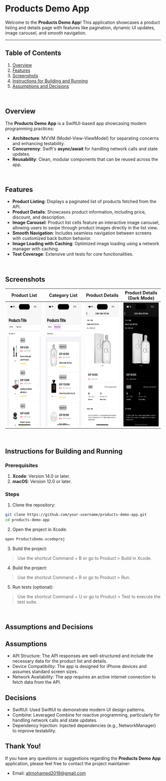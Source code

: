 
# Products Demo App

Welcome to the **Products Demo App**! This application showcases a product listing and details page with features like pagination, dynamic UI updates, image carousel, and smooth navigation.


---


## Table of Contents
1. [Overview](#overview)
2. [Features](#features)
3. [Screenshots](#screenshots)
4. [Instructions for Building and Running](#instructions-for-building-and-running)
5. [Assumptions and Decisions](#assumptions-and-decisions)

<br>


## Overview
The **Products Demo App** is a SwiftUI-based app showcasing modern programming practices:
- **Architecture**: MVVM (Model-View-ViewModel) for separating concerns and enhancing testability.
- **Concurrency**: Swift's **async/await** for handling network calls and state updates.
- **Reusability**: Clean, modular components that can be reused across the app.

<br>


## Features
- **Product Listing**: Displays a paginated list of products fetched from the API.
- **Product Details**: Showcases product information, including price, discount, and description.
- **Image Carousel**: Product list cells feature an interactive image carousel, allowing users to swipe through product images directly in the list view.
- **Smooth Navigation**: Includes seamless navigation between screens with customized back button behavior.
- **Image Loading with Caching**: Optimized image loading using a network manager with caching.
- **Test Coverage**: Extensive unit tests for core functionalities.
 
 
<br>


## Screenshots

| Product List | Category List | Product Details | Product Details (Dark Mode) |
| --- | --- | --- | --- |
| <img src="/screenshots/1.png" height="400"> | <img src="/screenshots/2.png" height="400"> | <img src="/screenshots/3.png" height="400"> | <img src="/screenshots/4.png" height="400"> |

<br>


## Instructions for Building and Running

### Prerequisites
1. **Xcode**: Version 14.0 or later.
2. **macOS**: Version 12.0 or later.

### Steps
1. Clone the repository:
```bash
git clone https://github.com/your-username/products-demo-app.git
cd products-demo-app
```

2. Open the project in Xcode:
```bash
open ProductsDemo.xcodeproj
```

3. Build the project: 
> Use the shortcut Command + B or go to Product > Build in Xcode.

4. Build the project: 
> Use the shortcut Command + R or go to Product > Run.

5. Run tests (optional):
> Use the shortcut Command + U or go to Product > Test to execute the test suite.

<br>

## Assumptions and Decisions

## Assumptions
- API Structure: The API responses are well-structured and include the necessary data for the product list and details.
- Device Compatibility: The app is designed for iPhone devices and assumes standard screen sizes.
- Network Availability: The app requires an active internet connection to fetch data from the API.

## Decisions
- SwiftUI: Used SwiftUI to demonstrate modern UI design patterns.
- Combine: Leveraged Combine for reactive programming, particularly for handling network calls and state updates.
- Dependency Injection: Injected dependencies (e.g., NetworkManager) to improve testability.


## Thank You!

If you have any questions or suggestions regarding the **Products Demo App** application, please feel free to contact the project maintainer:
- Email: alimohamed2019@gmail.com

<br>
